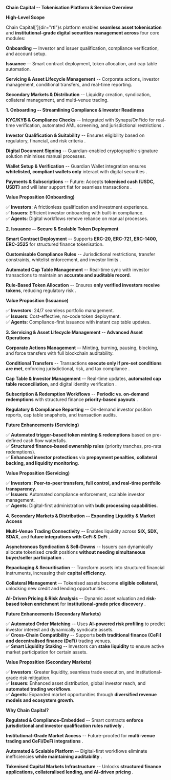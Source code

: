 **Chain Capital -- Tokenisation Platform & Service Overview**

**High-Level Scope**

Chain Capital[']{dir="rtl"}s platform enables **seamless asset
tokenisation** and **institutional-grade digital securities management
across** four core modules:

**Onboarding** -- Investor and issuer qualification, compliance
verification, and account setup.

**Issuance** -- Smart contract deployment, token allocation, and cap
table automation.

**Servicing & Asset Lifecycle Management** -- Corporate actions,
investor management, conditional transfers, and real-time reporting.

**Secondary Markets & Distribution** -- Liquidity creation, syndication,
collateral management, and multi-venue trading.

**1. Onboarding -- Streamlining Compliance & Investor Readiness**

**KYC/KYB & Compliance Checks** -- Integrated with Synaps/OnFido for
real-time verification, automated AML screening, and jurisdictional
restrictions .

**Investor Qualification & Suitability** -- Ensures eligibility based on
regulatory, financial, and risk criteria .

**Digital Document Signing** -- Guardian-enabled cryptographic signature
solution minimises manual processes.

**Wallet Setup & Verification** -- Guardian Wallet integration ensures
**whitelisted, compliant wallets only** interact with digital securities
.

**Payments & Subscriptions** -- Future: Accepts **tokenised cash (USDC,
USDT)** and will later support fiat for seamless transactions .

**Value Proposition (Onboarding)**

✅ **Investors**: A frictionless qualification and investment
experience.\
✅ **Issuers**: Efficient investor onboarding with built-in compliance.\
✅ **Agents**: Digital workflows remove reliance on manual processes.

**2. Issuance -- Secure & Scalable Token Deployment**

**Smart Contract Deployment** -- Supports **ERC-20, ERC-721, ERC-1400,
ERC-3525** for structured finance tokenisation.

**Customisable Compliance Rules** -- Jurisdictional restrictions,
transfer constraints, whitelist enforcement, and investor limits .

**Automated Cap Table Management** -- Real-time sync with investor
transactions to maintain an **accurate and auditable record**.

**Rule-Based Token Allocation** -- Ensures **only verified investors
receive tokens**, reducing regulatory risk .

**Value Proposition (Issuance)**

✅ **Investors**: 24/7 seamless portfolio management.\
✅ **Issuers**: Cost-effective, no-code token deployment.\
✅ **Agents**: Compliance-first issuance with instant cap table updates.

**3. Servicing & Asset Lifecycle Management -- Advanced Asset
Operations**

**Corporate Actions Management** -- Minting, burning, pausing, blocking,
and force transfers with full blockchain auditability.

**Conditional Transfers** -- Transactions **execute only if pre-set
conditions are met**, enforcing jurisdictional, risk, and tax compliance
.

**Cap Table & Investor Management** -- Real-time updates, **automated
cap table reconciliation**, and digital identity verification .

**Subscription & Redemption Workflows** -- **Periodic vs. on-demand
redemptions** with structured finance **priority-based payouts** .

**Regulatory & Compliance Reporting** -- On-demand investor position
reports, cap table snapshots, and transaction audits.

**Future Enhancements (Servicing)**

✅ **Automated trigger-based token minting & redemptions** based on
pre-defined cash flow waterfalls.\
✅ **Structured finance-based ownership rules** (priority tranches,
pro-rata redemptions).\
✅ **Enhanced investor protections** via **prepayment penalties,
collateral backing, and liquidity monitoring**.

**Value Proposition (Servicing)**

✅ **Investors**: **Peer-to-peer transfers, full control, and real-time
portfolio transparency**.\
✅ **Issuers**: Automated compliance enforcement, scalable investor
management.\
✅ **Agents**: Digital-first administration with **bulk processing
capabilities**.

**4. Secondary Markets & Distribution -- Expanding Liquidity & Market
Access**

**Multi-Venue Trading Connectivity** -- Enables liquidity across **SIX,
SDX, SDAX**, and **future integrations with CeFi & DeFi** .

**Asynchronous Syndication & Sell-Downs** -- Issuers can dynamically
allocate tokenised credit positions **without needing simultaneous
buyer/seller participation** .

**Repackaging & Securitisation** -- Transform assets into structured
financial instruments, increasing their **capital efficiency**.

**Collateral Management** -- Tokenised assets become **eligible
collateral**, unlocking new credit and lending opportunities .

**AI-Driven Pricing & Risk Analysis** -- Dynamic asset valuation and
**risk-based token enrichment** for **institutional-grade price
discovery** .

**Future Enhancements (Secondary Markets)**

✅ **Automated Order Matching** -- Uses **AI-powered risk profiling** to
predict investor interest and dynamically syndicate assets.\
✅ **Cross-Chain Compatibility** -- Supports **both traditional finance
(CeFi) and decentralised finance (DeFi)** trading venues.\
✅ **Smart Liquidity Staking** -- Investors can **stake liquidity** to
ensure active market participation for certain assets.

**Value Proposition (Secondary Markets)**

✅ **Investors**: Greater liquidity, seamless trade execution, and
institutional-grade risk mitigation.\
✅ **Issuers**: Enhanced asset distribution, global investor reach, and
**automated trading workflows**.\
✅ **Agents**: Expanded market opportunities through **diversified
revenue models and ecosystem growth**.

**Why Chain Capital?**

**Regulated & Compliance-Embedded** -- Smart contracts **enforce
jurisdictional and investor qualification rules natively** .

**Institutional-Grade Market Access** -- Future-proofed for
**multi-venue trading and CeFi/DeFi integrations** .

**Automated & Scalable Platform** -- Digital-first workflows eliminate
inefficiencies **while maintaining auditability** .

**Tokenised Capital Markets Infrastructure** -- Unlocks **structured
finance applications, collateralised lending, and AI-driven pricing** .
